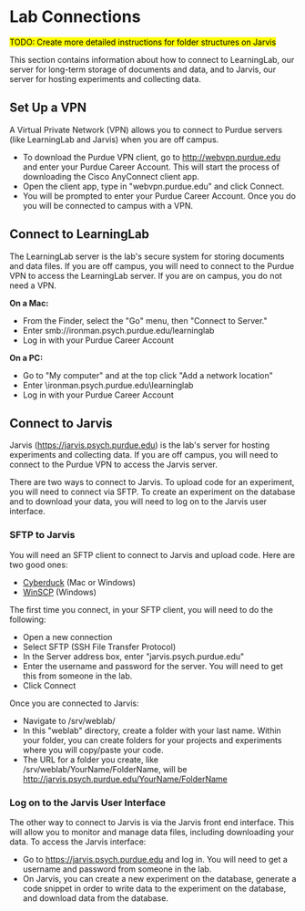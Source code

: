 # Lab Connections

<mark>TODO: Create more detailed instructions for folder structures on Jarvis</mark>

This section contains information about how to connect to LearningLab, our server for long-term storage of documents and data, and to Jarvis, our server for hosting experiments and collecting data.

## Set Up a VPN

A Virtual Private Network (VPN) allows you to connect to Purdue servers (like LearningLab and Jarvis) when you are off campus.

* To download the Purdue VPN client, go to <http://webvpn.purdue.edu> and enter your Purdue Career Account. This will start the process of downloading the Cisco AnyConnect client app.
* Open the client app, type in "webvpn.purdue.edu" and click Connect.
* You will be prompted to enter your Purdue Career Account. Once you do you will be connected to campus with a VPN.  

## Connect to LearningLab

The LearningLab server is the lab's secure system for storing documents and data files. If you are off campus, you will need to connect to the Purdue VPN to access the LearningLab server. If you are on campus, you do not need a VPN.

**On a Mac:**

* From the Finder, select the "Go" menu, then "Connect to Server."
* Enter smb://ironman.psych.purdue.edu/learninglab
* Log in with your Purdue Career Account

**On a PC:**

* Go to "My computer" and at the top click "Add a network location"
* Enter \ironman.psych.purdue.edu\learninglab
* Log in with your Purdue Career Account

## Connect to Jarvis

Jarvis (<https://jarvis.psych.purdue.edu>) is the lab's server for hosting experiments and collecting data. If you are off campus, you will need to connect to the Purdue VPN to access the Jarvis server.

There are two ways to connect to Jarvis. To upload code for an experiment, you will need to connect via SFTP. To create an experiment on the database and to download your data, you will need to log on to the Jarvis user interface.

### SFTP to Jarvis

You will need an SFTP client to connect to Jarvis and upload code. Here are two good ones:

* [Cyberduck](https://cyberduck.io/) (Mac or Windows)
* [WinSCP](https://winscp.net/eng/download.php) (Windows)

The first time you connect, in your SFTP client, you will need to do the following:

* Open a new connection
* Select SFTP (SSH File Transfer Protocol)
* In the Server address box, enter "jarvis.psych.purdue.edu"
* Enter the username and password for the server. You will need to get this from someone in the lab.
* Click Connect

Once you are connected to Jarvis:

* Navigate to /srv/weblab/
* In this "weblab" directory, create a folder with your last name. Within your folder, you can create folders for your projects and experiments where you will copy/paste your code.
* The URL for a folder you create, like /srv/weblab/YourName/FolderName, will be http://jarvis.psych.purdue.edu/YourName/FolderName

### Log on to the Jarvis User Interface

The other way to connect to Jarvis is via the Jarvis front end interface. This will allow you to monitor and manage data files, including downloading your data. To access the Jarvis interface:

* Go to <https://jarvis.psych.purdue.edu> and log in. You will need to get a username and password from someone in the lab. 
* On Jarvis, you can create a new experiment on the database, generate a code snippet in order to write data to the experiment on the database, and download data from the database.

